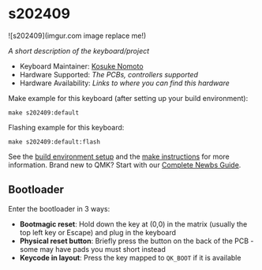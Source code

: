 # s202409

![s202409](imgur.com image replace me!)

*A short description of the keyboard/project*

* Keyboard Maintainer: [Kosuke Nomoto](https://github.com/kosukenomoto)
* Hardware Supported: *The PCBs, controllers supported*
* Hardware Availability: *Links to where you can find this hardware*

Make example for this keyboard (after setting up your build environment):

    make s202409:default

Flashing example for this keyboard:

    make s202409:default:flash

See the [build environment setup](https://docs.qmk.fm/#/getting_started_build_tools) and the [make instructions](https://docs.qmk.fm/#/getting_started_make_guide) for more information. Brand new to QMK? Start with our [Complete Newbs Guide](https://docs.qmk.fm/#/newbs).

## Bootloader

Enter the bootloader in 3 ways:

* **Bootmagic reset**: Hold down the key at (0,0) in the matrix (usually the top left key or Escape) and plug in the keyboard
* **Physical reset button**: Briefly press the button on the back of the PCB - some may have pads you must short instead
* **Keycode in layout**: Press the key mapped to `QK_BOOT` if it is available
